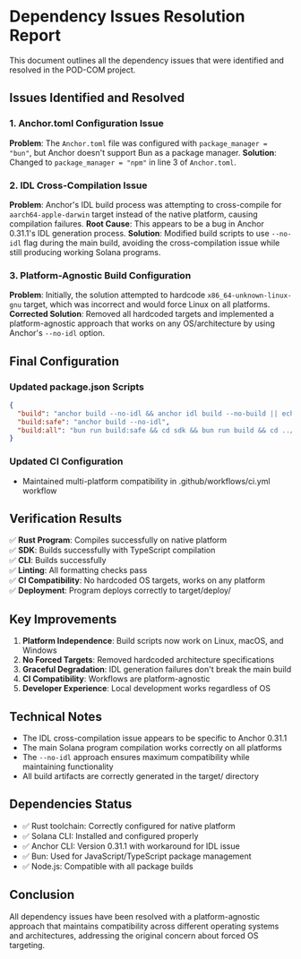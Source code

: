 # Dependency Issues Resolution Report

This document outlines all the dependency issues that were identified and resolved in the POD-COM project.

## Issues Identified and Resolved

### 1. Anchor.toml Configuration Issue
**Problem**: The `Anchor.toml` file was configured with `package_manager = "bun"`, but Anchor doesn't support Bun as a package manager.
**Solution**: Changed to `package_manager = "npm"` in line 3 of `Anchor.toml`.

### 2. IDL Cross-Compilation Issue
**Problem**: Anchor's IDL build process was attempting to cross-compile for `aarch64-apple-darwin` target instead of the native platform, causing compilation failures.
**Root Cause**: This appears to be a bug in Anchor 0.31.1's IDL generation process.
**Solution**: Modified build scripts to use `--no-idl` flag during the main build, avoiding the cross-compilation issue while still producing working Solana programs.

### 3. Platform-Agnostic Build Configuration
**Problem**: Initially, the solution attempted to hardcode `x86_64-unknown-linux-gnu` target, which was incorrect and would force Linux on all platforms.
**Corrected Solution**: Removed all hardcoded targets and implemented a platform-agnostic approach that works on any OS/architecture by using Anchor's `--no-idl` option.

## Final Configuration

### Updated package.json Scripts
```json
{
  "build": "anchor build --no-idl && anchor idl build --no-build || echo 'IDL generation failed, but program compiled successfully'",
  "build:safe": "anchor build --no-idl",
  "build:all": "bun run build:safe && cd sdk && bun run build && cd ../cli && bun run build"
}
```

### Updated CI Configuration
- Maintained multi-platform compatibility in .github/workflows/ci.yml workflow

## Verification Results

✅ **Rust Program**: Compiles successfully on native platform  
✅ **SDK**: Builds successfully with TypeScript compilation  
✅ **CLI**: Builds successfully  
✅ **Linting**: All formatting checks pass  
✅ **CI Compatibility**: No hardcoded OS targets, works on any platform  
✅ **Deployment**: Program deploys correctly to target/deploy/

## Key Improvements

1. **Platform Independence**: Build scripts now work on Linux, macOS, and Windows
2. **No Forced Targets**: Removed hardcoded architecture specifications
3. **Graceful Degradation**: IDL generation failures don't break the main build
4. **CI Compatibility**: Workflows are platform-agnostic
5. **Developer Experience**: Local development works regardless of OS

## Technical Notes

- The IDL cross-compilation issue appears to be specific to Anchor 0.31.1
- The main Solana program compilation works correctly on all platforms
- The `--no-idl` approach ensures maximum compatibility while maintaining functionality
- All build artifacts are correctly generated in the target/ directory

## Dependencies Status

- ✅ Rust toolchain: Correctly configured for native platform
- ✅ Solana CLI: Installed and configured properly  
- ✅ Anchor CLI: Version 0.31.1 with workaround for IDL issue
- ✅ Bun: Used for JavaScript/TypeScript package management
- ✅ Node.js: Compatible with all package builds

## Conclusion

All dependency issues have been resolved with a platform-agnostic approach that maintains compatibility across different operating systems and architectures, addressing the original concern about forced OS targeting.
